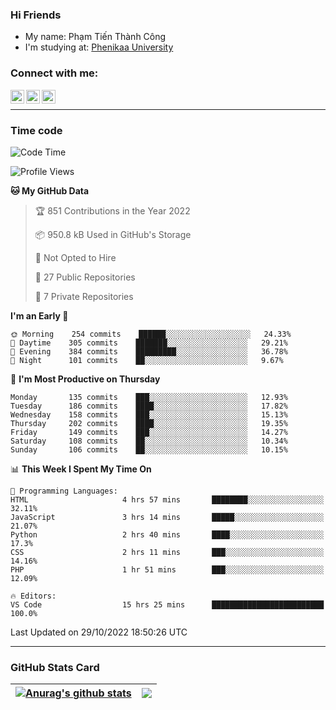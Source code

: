 ### Hi Friends

- My name: Phạm Tiến Thành Công
- I'm studying at: [Phenikaa University]


### Connect with me:
[<img align="left" alt="PhamTienThanhCong | Facebook" width="22px" src="https://upload.wikimedia.org/wikipedia/commons/thumb/1/16/Facebook-icon-1.png/640px-Facebook-icon-1.png" />][facebook]
[<img align="left" alt="PhamTienThanhCong | Zalo" width="22px" src="https://www.anphatpc.com.vn/template/anphat_2020v2/images/icon-zalo.jpg" />][zalo]
[<img align="left" alt="PhamTienThanhCong | LinkedIn" width="22px" src="https://cdn3.iconfinder.com/data/icons/inficons/512/linkedin.png" />][linkedin]

<br />

---

### Time code

<!--START_SECTION:waka-->
![Code Time](http://img.shields.io/badge/Code%20Time-648%20hrs%2035%20mins-blue)

![Profile Views](http://img.shields.io/badge/Profile%20Views-11-blue)

**🐱 My GitHub Data** 

> 🏆 851 Contributions in the Year 2022
 > 
> 📦 950.8 kB Used in GitHub's Storage 
 > 
> 🚫 Not Opted to Hire
 > 
> 📜 27 Public Repositories 
 > 
> 🔑 7 Private Repositories  
 > 
**I'm an Early 🐤** 

```text
🌞 Morning    254 commits    ██████░░░░░░░░░░░░░░░░░░░   24.33% 
🌆 Daytime    305 commits    ███████░░░░░░░░░░░░░░░░░░   29.21% 
🌃 Evening    384 commits    █████████░░░░░░░░░░░░░░░░   36.78% 
🌙 Night      101 commits    ██░░░░░░░░░░░░░░░░░░░░░░░   9.67%

```
📅 **I'm Most Productive on Thursday** 

```text
Monday       135 commits    ███░░░░░░░░░░░░░░░░░░░░░░   12.93% 
Tuesday      186 commits    ████░░░░░░░░░░░░░░░░░░░░░   17.82% 
Wednesday    158 commits    ███░░░░░░░░░░░░░░░░░░░░░░   15.13% 
Thursday     202 commits    ████░░░░░░░░░░░░░░░░░░░░░   19.35% 
Friday       149 commits    ███░░░░░░░░░░░░░░░░░░░░░░   14.27% 
Saturday     108 commits    ██░░░░░░░░░░░░░░░░░░░░░░░   10.34% 
Sunday       106 commits    ██░░░░░░░░░░░░░░░░░░░░░░░   10.15%

```


📊 **This Week I Spent My Time On** 

```text
💬 Programming Languages: 
HTML                     4 hrs 57 mins       ████████░░░░░░░░░░░░░░░░░   32.11% 
JavaScript               3 hrs 14 mins       █████░░░░░░░░░░░░░░░░░░░░   21.07% 
Python                   2 hrs 40 mins       ████░░░░░░░░░░░░░░░░░░░░░   17.3% 
CSS                      2 hrs 11 mins       ███░░░░░░░░░░░░░░░░░░░░░░   14.16% 
PHP                      1 hr 51 mins        ███░░░░░░░░░░░░░░░░░░░░░░   12.09%

🔥 Editors: 
VS Code                  15 hrs 25 mins      █████████████████████████   100.0%

```


 Last Updated on 29/10/2022 18:50:26 UTC
<!--END_SECTION:waka-->

---

### GitHub Stats Card

| <a href="https://github.com/phamtienthanhcong"><img align="center" src="https://github-readme-stats.vercel.app/api?username=PhamTienThanhCong&show_icons=true&include_all_commits=true&theme=buefy&hide_border=true&theme=ocean_dark" alt="Anurag's github stats" /></a> | <a href="https://github.com/phamtienthanhcong"><img align="center" src="https://github-readme-stats.vercel.app/api/top-langs/?username=PhamTienThanhCong&layout=compact&theme=buefy&hide_border=true&theme=ocean_dark" /></a> |
| ------------- | ------------- |

[Phenikaa University]: https://phenikaa-uni.edu.vn/vi
[facebook]: https://www.facebook.com/phamtienthanhcong
[linkedin]: https://linkedin.com/in/phamtienthanhcong
[zalo]: https://zalo.me/0396396332
[tiktok]: https://www.tiktok.com/@phamtienthanhcong
[web]: https://github.com/PhamTienThanhCong/web_dev
[min project]: https://github.com/PhamTienThanhCong/Project-Of-Web
[c and cpp]: https://github.com/PhamTienThanhCong/Code_C_and_Cpro
[python]: https://github.com/PhamTienThanhCong/Python_beginer
